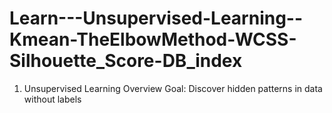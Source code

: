 # Learn---Unsupervised-Learning--Kmean-TheElbowMethod-WCSS-Silhouette_Score-DB_index
1. Unsupervised Learning Overview Goal: Discover hidden patterns in data without labels
